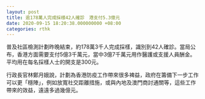 ```yaml
---
layout: post
title: 逾178萬人完成採樣42人確診　港支付5.3億元
date: 2020-09-15 18:20:38.000000000 +08:00
categories: rthk
---
```


普及社區檢測計劃昨晚結束，約178萬3千人完成採樣，識別到42人確診。當局公布，香港方面需要支付5億3千萬元，當中3億7千萬元用作醫護或支援人員酬金。平均用在每名採樣人士的開支是300元。

行政長官林鄭月娥說，計劃為香港防疫工作帶來很多裨益，政府在籌備下一步工作可以更「穩陣」，例如放寬社交距離措施，或與內地及澳門商討通關等，這些工作帶來的效益，遠遠多過幾億元。
